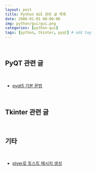 ```yaml
---
layout: post
title: Python GUI 관련 글 목록
date: 2000-01-01 00:00:00
img: python/gui/gui.png
categories: [python-gui] 
tags: [python, tkinter, pyqt] # add tag
---
```


<br>

## **PyQT 관련 글**

<br>

- [pyqt5 기본 문법](https://gaussian37.github.io/python-gui-pyqt5_basic/)

<br>

## **Tkinter 관련 글**

<br>

## **기타**

<br>

- [plyer로 토스트 메시지 생성](https://gaussian37.github.io/python-gui-toast_message/)

